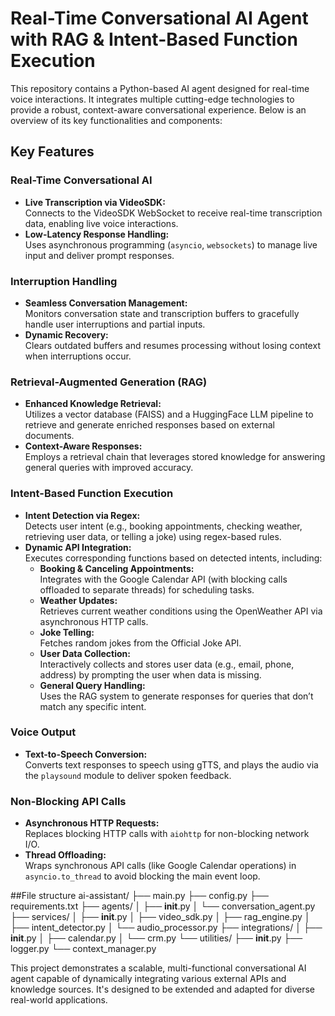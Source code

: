 # Real-Time Conversational AI Agent with RAG & Intent-Based Function Execution

This repository contains a Python-based AI agent designed for real-time voice interactions. It integrates multiple cutting-edge technologies to provide a robust, context-aware conversational experience. Below is an overview of its key functionalities and components:

## Key Features

### Real-Time Conversational AI
- **Live Transcription via VideoSDK:**  
  Connects to the VideoSDK WebSocket to receive real-time transcription data, enabling live voice interactions.
- **Low-Latency Response Handling:**  
  Uses asynchronous programming (`asyncio`, `websockets`) to manage live input and deliver prompt responses.

### Interruption Handling
- **Seamless Conversation Management:**  
  Monitors conversation state and transcription buffers to gracefully handle user interruptions and partial inputs.
- **Dynamic Recovery:**  
  Clears outdated buffers and resumes processing without losing context when interruptions occur.

### Retrieval-Augmented Generation (RAG)
- **Enhanced Knowledge Retrieval:**  
  Utilizes a vector database (FAISS) and a HuggingFace LLM pipeline to retrieve and generate enriched responses based on external documents.
- **Context-Aware Responses:**  
  Employs a retrieval chain that leverages stored knowledge for answering general queries with improved accuracy.

### Intent-Based Function Execution
- **Intent Detection via Regex:**  
  Detects user intent (e.g., booking appointments, checking weather, retrieving user data, or telling a joke) using regex-based rules.
- **Dynamic API Integration:**  
  Executes corresponding functions based on detected intents, including:
  - **Booking & Canceling Appointments:**  
    Integrates with the Google Calendar API (with blocking calls offloaded to separate threads) for scheduling tasks.
  - **Weather Updates:**  
    Retrieves current weather conditions using the OpenWeather API via asynchronous HTTP calls.
  - **Joke Telling:**  
    Fetches random jokes from the Official Joke API.
  - **User Data Collection:**  
    Interactively collects and stores user data (e.g., email, phone, address) by prompting the user when data is missing.
  - **General Query Handling:**  
    Uses the RAG system to generate responses for queries that don’t match any specific intent.

### Voice Output
- **Text-to-Speech Conversion:**  
  Converts text responses to speech using gTTS, and plays the audio via the `playsound` module to deliver spoken feedback.

### Non-Blocking API Calls
- **Asynchronous HTTP Requests:**  
  Replaces blocking HTTP calls with `aiohttp` for non-blocking network I/O.
- **Thread Offloading:**  
  Wraps synchronous API calls (like Google Calendar operations) in `asyncio.to_thread` to avoid blocking the main event loop.

##File structure 
ai-assistant/
├── main.py
├── config.py
├── requirements.txt
├── agents/
│   ├── __init__.py
│   └── conversation_agent.py
├── services/
│   ├── __init__.py
│   ├── video_sdk.py
│   ├── rag_engine.py
│   ├── intent_detector.py
│   └── audio_processor.py
├── integrations/
│   ├── __init__.py
│   ├── calendar.py
│   └── crm.py
└── utilities/
    ├── __init__.py
    ├── logger.py
    └── context_manager.py

This project demonstrates a scalable, multi-functional conversational AI agent capable of dynamically integrating various external APIs and knowledge sources. It's designed to be extended and adapted for diverse real-world applications.
